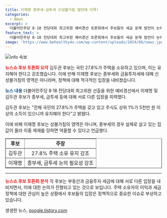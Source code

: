 ```yaml
---
title: 이재명 종부세·금투세 신성불가침 발언에 이목!
categories:
  - News
excerpt: >
  더불어민주당 8·18 전당대회 최고위원 예비경선 토론회에서 후보들의 세금 문제 발언이 눈에 띈다. 이재명 후보는 종합부동산세와 금융투자세에 대해 성불가침의 영역이 아니라며 논란을 조기에 불식시키겠다고 밝혀 주목을 끌었다. 김두관 후보는 주택과 주식 보유를 유지해야 한다는 입장을 강조하며 27.8%의 국민이 주택을 보유하고 있으니 유지해야 한다고 주장했다. 김지수 후보는 자산 증식 욕망을 꺾지 말아야 한다며 부동산과 주식에 대한 우려를 표명했다. 이러한 발언들이 관심을 끌고 있다.
feature_text: >
  더불어민주당 8·18 전당대회 최고위원 예비경선 토론회에서 후보들의 세금 문제 발언이 눈에 띈다. 이재명 후보는 종합부동산세와 금융투자세에 대해 성불가침의 영역이 아니라며 논란을 조기에 불식시키겠다고 밝혀 주목을 끌었다. 김두관 후보는 주택과 주식 보유를 유지해야 한다는 입장을 강조하며 27.8%의 국민이 주택을 보유하고 있으니 유지해야 한다고 주장했다. 김지수 후보는 자산 증식 욕망을 꺾지 말아야 한다며 부동산과 주식에 대한 우려를 표명했다. 이러한 발언들이 관심을 끌고 있다.
image: 'https://www.behealthy4u.com/wp-content/uploads/2024/06/news.jpg'
---
```


<p><img src="https://www.behealthy4u.com/wp-content/uploads/2024/06/news.jpg" alt="info 속보" /></p>

<p><b><span style="color: #ee2323;">뉴스쇼 후보 토론회 요약</span></b>
김두관 후보는 국민 27.8%가 주택을 소유하고 있으며, 이는 유지해야 한다고 강조했습니다. 이에 반해 이재명 후보는 종부세와 금융투자세에 대해 신성불가침의 영역은 아니라며, 정책에 대해 적극적인 입장을 내비쳤습니다.</p>

<p><b><span style="color: #1a5490;">뉴스 내용</span></b>
더불어민주당 8·18 전당대회 최고위원 선출을 위한 예비경선에서 이재명 및 김두관 후보가 종부세, 금투세 등에 대해 서로 다른 입장을 피력했다.</p>

<p data-ke-size="size16">김두관 후보는 "전체 국민의 27.8%가 주택을 갖고 있고 주식도 상위 1%가 5천만 원 이상의 소득이 있으니까 유지해야 한다"고 밝혔다.</p>

<p data-ke-size="size16">이에 비해 이재명 후보는 성불가침의 영역은 아니며, 종부세의 경우 실제로 살고 있는 집값이 올라 이중 제재를 당하면 억울할 수 있다고 언급했다.</p>

<table style="width: 100%;" border="1">
<tbody>
<tr>
<td style="text-align: center; height: 17px;"><b>후보</b></td>
<td style="text-align: center; height: 17px;"><b>주장</b></td>
</tr>
<tr>
<td style="text-align: center; height: 17px;">김두관</td>
<td style="text-align: center; height: 17px;">27.8% 주택 소유 유지 강조</td>
</tr>
<tr>
<td style="text-align: center; height: 17px;">이재명</td>
<td style="text-align: center; height: 17px;">종부세, 금투세 논의 필요성 강조</td>
</tr>
</tbody>
</table>

<hr>

<p><b><span style="color: #ee2323;">뉴스쇼 후보 토론회 분석</span></b>
각 후보는 부동산과 금융투자 세금에 대해 서로 다른 입장을 내비치면서, 이에 대한 논의가 진행되고 있는 것으로 보입니다. 주택 소유자의 이익과 세금 정책에 대한 관심이 높은 상황에서 후보들의 입장은 정책적으로 중요한 이슈로 부상하고 있습니다.</p>
생생한 뉴스, <a href="https://qoogle.tistory.com" rel="dofollow">qoogle.tistory.com</a>


